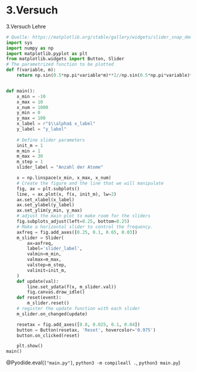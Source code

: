 <!--
author:   Claudia Funke

email:    claudia.funke@physik.tu-freiberg.de

version:  0.0.1

language: de

narrator: Deutsch Female

comment:  Struktur der Materie Übung 7

@style
.lia-toc__bottom {
    display: none;
}
@end


import: https://github.com/liascript/CodeRunner

import: https://raw.githubusercontent.com/LiaTemplates/Pyodide/master/README.md


-->




# 3.Versuch
3.Versuch Lehre
``` python
# Quelle: https://matplotlib.org/stable/gallery/widgets/slider_snap_demo.html
import sys
import numpy as np
import matplotlib.pyplot as plt
from matplotlib.widgets import Button, Slider
# The parametrized function to be plotted
def f(variable, m):
    return np.sin(0.5*np.pi*variable*m)**2//np.sin(0.5*np.pi*variable)**2


def main():
    x_min = -10
    x_max = 10
    x_num = 1000
    y_min = 0
    y_max = 100
    x_label = r"$\\alpha$ x_label"
    y_label = "y_label"
    
    # Define slider parameters
    init_m = 1
    m_min = 1
    m_max = 30
    m_step = 1
    slider_label = "Anzahl der Atome"

    x = np.linspace(x_min, x_max, x_num)
    # Create the figure and the line that we will manipulate
    fig, ax = plt.subplots()
    line, = ax.plot(x, f(x, init_m), lw=2)
    ax.set_xlabel(x_label)
    ax.set_ylabel(y_label)
    ax.set_ylim(y_min, y_max)
    # adjust the main plot to make room for the sliders
    fig.subplots_adjust(left=0.25, bottom=0.25)
    # Make a horizontal slider to control the frequency.
    axfreq = fig.add_axes([0.25, 0.1, 0.65, 0.03])
    m_slider = Slider(
        ax=axfreq,
        label='slider_label',
        valmin=m_min,
        valmax=m_max,
        valstep=m_step,
        valinit=init_m,
    )
    def update(val):
        line.set_ydata(f(x, m_slider.val))
        fig.canvas.draw_idle()
    def reset(event):
        m_slider.reset()
    # register the update function with each slider
    m_slider.on_changed(update)

    resetax = fig.add_axes([0.8, 0.025, 0.1, 0.04])
    button = Button(resetax, 'Reset', hovercolor='0.975')
    button.on_clicked(reset)   

    plt.show()
main()
```
@Pyodide.eval(`["main.py"]`, `python3 -m compileall .`, `python3 main.py`)